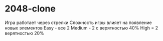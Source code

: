 # 2048-clone
Игра работает через стрелки
Сложность игры влияет на появление новых элементов
Easy - все 2
Medium - 2 с верятностью 40%
High = 2 верятностью 20%